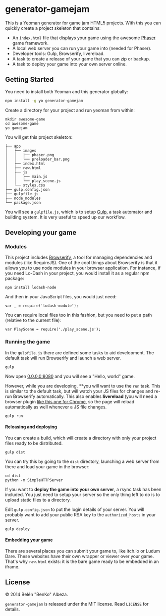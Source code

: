 # generator-gamejam

This is a [Yeoman](http://yeoman.io) generator for game jam HTML5 projects. With this you can quickly create a project skeleton that contains:

- An `index.html` file that displays your game using the awesome [Phaser](http://phaser.io) game framework.
- A local web server you can run your game into (needed for Phaser).
- Developer tools: Gulp, Browserify, livereload.
- A task to create a release of your game that you can zip or backup.
- A task to deploy your game into your own server online.


## Getting Started

You need to install both Yeoman and this generator globally:

```bash
npm install -g yo generator-gamejam
```

Create a directory for your project and run yeoman from within:

```
mkdir awesome-game
cd awesome-game
yo gamejam
```

You will get this project skeleton:

```
├── app
│   ├── images
│   │   ├── phaser.png
│   │   └── preloader_bar.png
│   ├── index.html
│   ├── raw.html
│   ├── js
│   │   ├── main.js
│   │   └── play_scene.js
│   └── styles.css
├── gulp.config.json
├── gulpfile.js
├── node_modules
└── package.json
```

You will see a `gulpfile.js`, which is to setup [Gulp](http://gulpjs.com), a task automator and building system. It is very useful to speed up our workflow.

## Developing your game

### Modules

This project includes [Browserify](http://browserify.org/), a tool for managing dependencies and modules (like RequireJS). One of the cool things about Browserify is that it allows you to use node modules in your browser application. For instance, if you need Lo-Dash in your project, you would install it as a regular npm package:

```
npm install lodash-node
```

And then in your JavaScript files, you would just need:

```
var _ = require('lodash-module');
```

You can require local files too in this fashion, but you need to put a path (relative to the current file):

```
var PlayScene = require('./play_scene.js');
```

### Running the game

In the `gulpfile.js` there are defined some tasks to aid development. The default task will run Browserify and launch a web server.

```
gulp
```

Now open [0.0.0.0:8080](http://0.0.0.0:8080) and you will see a "Hello, world" game.

However, while you are developing, **you will want to use the `run` task. This is similar to the default task, but will watch your JS files for changes and re-run Browserify automatically. This also enables **livereload** (you will need a browser plugin [like this one for Chrome](https://chrome.google.com/webstore/detail/livereload/jnihajbhpnppcggbcgedagnkighmdlei), so the page will reload automatically as well whenever a JS file changes.

```
gulp run
```

#### Releasing and deploying

You can create a build, which will create a directory with only your project files ready to be distributed.

```
gulp dist
```

You can try this by going to the `dist` directory, launching a web server from there and load your game in the browser:

```
cd dist
python -m SimpleHTTPServer
```

If you want to **deploy the game into your own server**, a rsync task has been included. You just need to setup your server so the only thing left to do is to upload static files to a directory.

Edit `gulp.config.json` to put the login details of your server. You will probably want to add your public RSA key to the `authorized_hosts` in your server.

```
gulp deploy
```

#### Embedding your game

There are several places you can submit your game to, like itch.io or Ludum Dare. These websites have their own wrapper or viewer over your game. That's why `raw.html` exists: it is the bare game ready to be embedded in an iframe.

## License

© 2014 Belén "BenKo" Albeza.

`generator-gamejam` is released under the MIT license. Read `LICENSE` for details.
